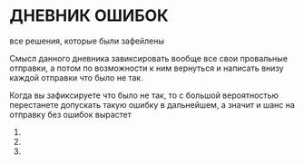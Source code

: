 # ДНЕВНИК ОШИБОК
все решения, которые были зафейлены

Смысл данного дневника завиксировать вообще все свои провальные отправки, а потом по возможности к ним вернуться и написать внизу каждой отправки что было не так.

Когда вы зафиксируете что было не так, то с большой вероятностью перестанете допускать такую ошибку в дальнейшем, а значит и шанс на отправку без ошибок вырастет

1.
2. 
3. 
 